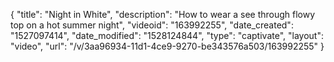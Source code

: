 {
    "title": "Night in White",
    "description": "How to wear a see through flowy top on a hot summer night",
    "videoid": "163992255",
    "date_created": "1527097414",
    "date_modified": "1528124844",
    "type": "captivate",
    "layout": "video",
    "url": "\/v\/3aa96934-11d1-4ce9-9270-be343576a503\/163992255"
}